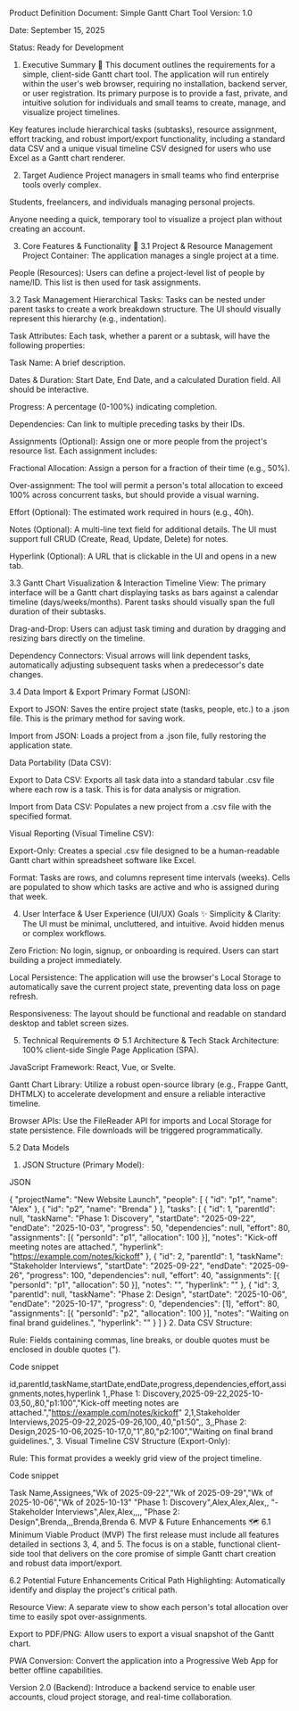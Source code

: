 Product Definition Document: Simple Gantt Chart Tool
Version: 1.0

Date: September 15, 2025

Status: Ready for Development

1. Executive Summary 📝
This document outlines the requirements for a simple, client-side Gantt chart tool. The application will run entirely within the user's web browser, requiring no installation, backend server, or user registration. Its primary purpose is to provide a fast, private, and intuitive solution for individuals and small teams to create, manage, and visualize project timelines.

Key features include hierarchical tasks (subtasks), resource assignment, effort tracking, and robust import/export functionality, including a standard data CSV and a unique visual timeline CSV designed for users who use Excel as a Gantt chart renderer.

2. Target Audience
Project managers in small teams who find enterprise tools overly complex.

Students, freelancers, and individuals managing personal projects.

Anyone needing a quick, temporary tool to visualize a project plan without creating an account.

3. Core Features & Functionality 🚀
3.1 Project & Resource Management
Project Container: The application manages a single project at a time.

People (Resources): Users can define a project-level list of people by name/ID. This list is then used for task assignments.

3.2 Task Management
Hierarchical Tasks: Tasks can be nested under parent tasks to create a work breakdown structure. The UI should visually represent this hierarchy (e.g., indentation).

Task Attributes: Each task, whether a parent or a subtask, will have the following properties:

Task Name: A brief description.

Dates & Duration: Start Date, End Date, and a calculated Duration field. All should be interactive.

Progress: A percentage (0-100%) indicating completion.

Dependencies: Can link to multiple preceding tasks by their IDs.

Assignments (Optional): Assign one or more people from the project's resource list. Each assignment includes:

Fractional Allocation: Assign a person for a fraction of their time (e.g., 50%).

Over-assignment: The tool will permit a person's total allocation to exceed 100% across concurrent tasks, but should provide a visual warning.

Effort (Optional): The estimated work required in hours (e.g., 40h).

Notes (Optional): A multi-line text field for additional details. The UI must support full CRUD (Create, Read, Update, Delete) for notes.

Hyperlink (Optional): A URL that is clickable in the UI and opens in a new tab.

3.3 Gantt Chart Visualization & Interaction
Timeline View: The primary interface will be a Gantt chart displaying tasks as bars against a calendar timeline (days/weeks/months). Parent tasks should visually span the full duration of their subtasks.

Drag-and-Drop: Users can adjust task timing and duration by dragging and resizing bars directly on the timeline.

Dependency Connectors: Visual arrows will link dependent tasks, automatically adjusting subsequent tasks when a predecessor's date changes.

3.4 Data Import & Export
Primary Format (JSON):

Export to JSON: Saves the entire project state (tasks, people, etc.) to a .json file. This is the primary method for saving work.

Import from JSON: Loads a project from a .json file, fully restoring the application state.

Data Portability (Data CSV):

Export to Data CSV: Exports all task data into a standard tabular .csv file where each row is a task. This is for data analysis or migration.

Import from Data CSV: Populates a new project from a .csv file with the specified format.

Visual Reporting (Visual Timeline CSV):

Export-Only: Creates a special .csv file designed to be a human-readable Gantt chart within spreadsheet software like Excel.

Format: Tasks are rows, and columns represent time intervals (weeks). Cells are populated to show which tasks are active and who is assigned during that week.

4. User Interface & User Experience (UI/UX) Goals ✨
Simplicity & Clarity: The UI must be minimal, uncluttered, and intuitive. Avoid hidden menus or complex workflows.

Zero Friction: No login, signup, or onboarding is required. Users can start building a project immediately.

Local Persistence: The application will use the browser's Local Storage to automatically save the current project state, preventing data loss on page refresh.

Responsiveness: The layout should be functional and readable on standard desktop and tablet screen sizes.

5. Technical Requirements ⚙️
5.1 Architecture & Tech Stack
Architecture: 100% client-side Single Page Application (SPA).

JavaScript Framework: React, Vue, or Svelte.

Gantt Chart Library: Utilize a robust open-source library (e.g., Frappe Gantt, DHTMLX) to accelerate development and ensure a reliable interactive timeline.

Browser APIs: Use the FileReader API for imports and Local Storage for state persistence. File downloads will be triggered programmatically.

5.2 Data Models
1. JSON Structure (Primary Model):

JSON

{
  "projectName": "New Website Launch",
  "people": [
    { "id": "p1", "name": "Alex" },
    { "id": "p2", "name": "Brenda" }
  ],
  "tasks": [
    {
      "id": 1, "parentId": null, "taskName": "Phase 1: Discovery", "startDate": "2025-09-22", "endDate": "2025-10-03", "progress": 50,
      "dependencies": null, "effort": 80, "assignments": [{ "personId": "p1", "allocation": 100 }],
      "notes": "Kick-off meeting notes are attached.", "hyperlink": "https://example.com/notes/kickoff"
    },
    {
      "id": 2, "parentId": 1, "taskName": "Stakeholder Interviews", "startDate": "2025-09-22", "endDate": "2025-09-26", "progress": 100,
      "dependencies": null, "effort": 40, "assignments": [{ "personId": "p1", "allocation": 50 }],
      "notes": "", "hyperlink": ""
    },
    {
      "id": 3, "parentId": null, "taskName": "Phase 2: Design", "startDate": "2025-10-06", "endDate": "2025-10-17", "progress": 0,
      "dependencies": [1], "effort": 80, "assignments": [{ "personId": "p2", "allocation": 100 }],
      "notes": "Waiting on final brand guidelines.", "hyperlink": ""
    }
  ]
}
2. Data CSV Structure:

Rule: Fields containing commas, line breaks, or double quotes must be enclosed in double quotes (").

Code snippet

id,parentId,taskName,startDate,endDate,progress,dependencies,effort,assignments,notes,hyperlink
1,,Phase 1: Discovery,2025-09-22,2025-10-03,50,,80,"p1:100","Kick-off meeting notes are attached.","https://example.com/notes/kickoff"
2,1,Stakeholder Interviews,2025-09-22,2025-09-26,100,,40,"p1:50",,
3,,Phase 2: Design,2025-10-06,2025-10-17,0,"1",80,"p2:100","Waiting on final brand guidelines.",
3. Visual Timeline CSV Structure (Export-Only):

Rule: This format provides a weekly grid view of the project timeline.

Code snippet

Task Name,Assignees,"Wk of 2025-09-22","Wk of 2025-09-29","Wk of 2025-10-06","Wk of 2025-10-13"
"Phase 1: Discovery",Alex,Alex,Alex,,
"- Stakeholder Interviews",Alex,Alex,,,,
"Phase 2: Design",Brenda,,,Brenda,Brenda
6. MVP & Future Enhancements 🗺️
6.1 Minimum Viable Product (MVP)
The first release must include all features detailed in sections 3, 4, and 5. The focus is on a stable, functional client-side tool that delivers on the core promise of simple Gantt chart creation and robust data import/export.

6.2 Potential Future Enhancements
Critical Path Highlighting: Automatically identify and display the project's critical path.

Resource View: A separate view to show each person's total allocation over time to easily spot over-assignments.

Export to PDF/PNG: Allow users to export a visual snapshot of the Gantt chart.

PWA Conversion: Convert the application into a Progressive Web App for better offline capabilities.

Version 2.0 (Backend): Introduce a backend service to enable user accounts, cloud project storage, and real-time collaboration.
